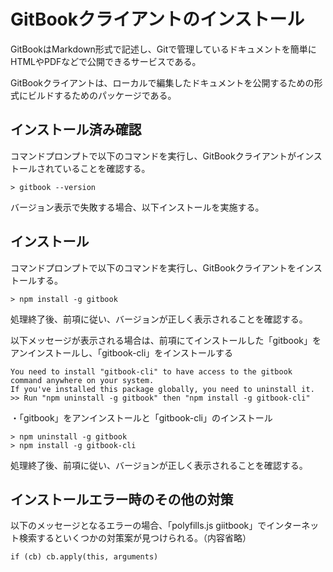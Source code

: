 # GitBookクライアントのインストール

GitBookはMarkdown形式で記述し、Gitで管理しているドキュメントを簡単にHTMLやPDFなどで公開できるサービスである。

GitBookクライアントは、ローカルで編集したドキュメントを公開するための形式にビルドするためのパッケージである。



## インストール済み確認

コマンドプロンプトで以下のコマンドを実行し、GitBookクライアントがインストールされていることを確認する。

```command
> gitbook --version
```

バージョン表示で失敗する場合、以下インストールを実施する。



## インストール

コマンドプロンプトで以下のコマンドを実行し、GitBookクライアントをインストールする。

```command
> npm install -g gitbook
```

処理終了後、前項に従い、バージョンが正しく表示されることを確認する。



以下メッセージが表示される場合は、前項にてインストールした「gitbook」をアンインストールし、「gitbook-cli」をインストールする

```msg
You need to install "gitbook-cli" to have access to the gitbook command anywhere on your system.
If you've installed this package globally, you need to uninstall it.
>> Run "npm uninstall -g gitbook" then "npm install -g gitbook-cli"
```



・「gitbook」をアンインストールと「gitbook-cli」のインストール

```command
> npm uninstall -g gitbook
> npm install -g gitbook-cli
```

処理終了後、前項に従い、バージョンが正しく表示されることを確認する。



## インストールエラー時のその他の対策

以下のメッセージとなるエラーの場合、「polyfills.js giitbook」でインターネット検索するといくつかの対策案が見つけられる。（内容省略）

```
if (cb) cb.apply(this, arguments)
```

